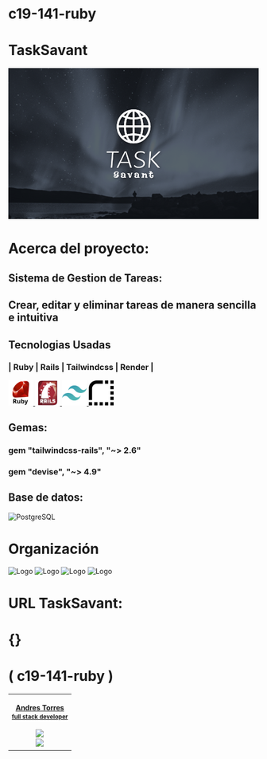 
# c19-141-ruby
# TaskSavant

![logo](/app/assets/images/logo.png)

# Acerca del proyecto:
## Sistema de Gestion de Tareas:
## Crear, editar y eliminar tareas de manera sencilla e intuitiva


## Tecnologias Usadas

### | Ruby | Rails | Tailwindcss | Render |

<a href="https://www.ruby-lang.org/es/documentation/">
    <img src="/app/assets/images/ruby.png" alt="Ruby" style="width: 50px; height: 50px;" />
</a>
<a href="https://rubyonrails.org/">
    <img src="/app/assets/images/rails.png" alt="Rails" style="width: 50px; height: 50px;" />
</a>
<a href="https://tailwindcss.com/docs">
    <img src="/app/assets/images/tailwindcss.png" alt="Tailwind CSS" style="width: 50px; height: 50px;" />
</a>
<a href="https://render.com/docs">
    <img src="/app/assets/images/render.png" alt="Render" style="width: 50px; height: 50px;" />
</a>


## Gemas:

### gem "tailwindcss-rails", "~> 2.6"

### gem "devise", "~> 4.9"


## Base de datos:

![PostgreSQL](https://img.shields.io/static/v1?style=for-the-badge&message=PostgreSQL&color=4169E1&logo=PostgreSQL&logoColor=FFFFFF&label=)

<h1> Organización
</h1>
  <img src="https://cdn.jsdelivr.net/gh/devicons/devicon/icons/trello/trello-plain-wordmark.svg" alt="Logo" width="90" height="90">
  <img src="https://cdn.jsdelivr.net/gh/devicons/devicon/icons/figma/figma-original.svg" alt="Logo" width="60" height="60">
  <img src="https://cdn.jsdelivr.net/gh/devicons/devicon/icons/slack/slack-original.svg" alt="Logo" width="60" height="60">
<img src="https://img.icons8.com/color/480/discord-new-logo.png" alt="Logo" width="60" height="60">

# URL TaskSavant:
# {}

<h1>( c19-141-ruby )</h1>
<table align='center'>
  <tr>
    <td align='center'>
      <div >
        <a href="https://github.com/Totenkopf1995" target="_blank" rel="author">
        </a>
        <a href="https://www.linkedin.com/in/andrestorresdeveloper/" target="_blank" rel="author">
          <h4 style="margin-top: 1rem;">Andres Torres</br><small>full stack developer</small></h4>
        </a>
        <div style='display: flex; flex-direction: column'>
        <a href="https://github.com/Totenkopf1995" target="_blank">
          <img style='width:8rem' src="https://img.shields.io/static/v1?style=for-the-badge&message=GitHub&color=172B4D&logo=GitHub&logoColor=FFFFFF&label="/>
        </a>
        <a href="https://www.linkedin.com/in/andrestorresdeveloper/" target="_blank">
          <img style='width:8rem' src="https://img.shields.io/badge/linkedin%20-%230077B5.svg?&style=for-the-badge&logo=linkedin&logoColor=white"/>
        </a>
        </div>
      </div>
    </td>
  </tr>
</table>
